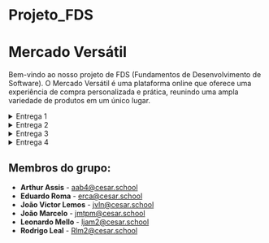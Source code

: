 # Projeto_FDS

# Mercado Versátil
Bem-vindo ao nosso projeto de FDS (Fundamentos de Desenvolvimento de Software). O Mercado Versátil é uma plataforma online que oferece uma experiência de compra personalizada e prática, reunindo uma ampla variedade de produtos em um único lugar.

<details>
  <summary>Entrega 1</summary>
  
  ### Links importantes:
  - **Jira Board**: [Acessar Jira](https://mercado-versatil.atlassian.net/jira/software/projects/KAN/boards/1)
  - **Figma Design**: [Acessar Figma](https://www.figma.com/design/JcNQ9nhOUAQD0gzqgsF4za/Mercado-Versatil?node-id=0-1&node-type=canvas&t=qSIvbsebwI2C3uqm-0)
    
  ### Print do quadro do Jira:
  ![Print do Jira](https://github.com/user-attachments/assets/a9ab4ed2-2346-4403-ade2-1794790d53df)

  ### Backlog
  ![Captura de tela 2024-09-29 124818](https://github.com/user-attachments/assets/c57325f6-476e-42e8-9c0c-c3ff73510b04)
  
<li>
    <a  href="https://youtu.be/70FmsQV7q-4"
      >Link do Screencast</a
    >
</details>

<details>
  <summary>Entrega 2</summary>

- **Jira Board**: [Acessar Jira](https://mercado-versatil.atlassian.net/jira/software/projects/KAN/boards/1)
  <li>
    <a  href="https://youtu.be/j3E4W8B9HUs"
      >Link do Screencast</a
    

### Sprint do Jira:
![imagem_2024-09-30_201836942](https://github.com/user-attachments/assets/8b99b069-e300-4cdc-a858-f8129de02d2c)
 ### Backlog:
![Screenshot 2024-09-30 220841](https://github.com/user-attachments/assets/a832ca94-6f8e-4158-8734-53475640720a)

</details>

  </details>

<details>
  <summary>Entrega 3</summary>

  ### Sprint do Jira:
  ![Captura de tela 2024-10-23 194656](https://github.com/user-attachments/assets/46a4ec26-02b5-4e59-8356-e99c66416e91)
  ### Backlog:
  ![Captura de tela 2024-10-23 194836](https://github.com/user-attachments/assets/b108e589-9e89-4438-8fd2-f265f9d378ae)

<li>
    <a   href="https://youtu.be/pwUiFt-W5-M"
      >Link do Screencast do Figma</a
    >
<li>
    <a  
      >Link dos testes avançados</a
    >

<li>
    <a  href ="https://youtu.be/j3E4W8B9HUs"
      >Link do Screencast do site</a
    >
</details>

<details>
  <summary>Entrega 4</summary>

  ### Sprint do Jira:
  ![imagem_2024-11-08_130535252](https://github.com/user-attachments/assets/ada59534-54c5-4aab-b667-1fe46eb25c81)
  ### Backlog:
  ![imagem_2024-11-08_130626206](https://github.com/user-attachments/assets/d0a4cce1-e8cd-4836-938c-2d9966f78f29)
  ### Bug tracker
  ![imagem_2024-11-11_190539164](https://github.com/user-attachments/assets/72cbb9e1-0f26-40cf-948d-e58b59bb87c8)
  
<li>
    <a  href ="https://youtu.be/kAejJHZnu4c" 
      >Link do Screencast do Figma</a
    >
<li>
    <a  href ="https://youtu.be/DvPTRtBwAZM?si=58HhCbq87RLWRcYU"
      >Link dos testes avançados</a
    >

<li>
    <a href ="https://github.com/user-attachments/assets/8336542b-8bd4-46fd-8f30-445f5f680e99"
      >Link do Screencast do site</a
    >
</details>

## Membros do grupo:

  - **Arthur Assis** - [aab4@cesar.school](mailto:aab4@cesar.school)
  - **Eduardo Roma** - [erca@cesar.school](mailto:erca@cesar.school)
  - **João Victor Lemos** - [jvln@cesar.school](mailto:jvln@cesar.school)
  - **João Marcelo** - [jmtpm@cesar.school](mailto:jmtpm@cesar.school)
  - **Leonardo Mello** - [ljam2@cesar.school](mailto:ljam2@cesar.school)
  - **Rodrigo Leal** - [Rlm2@cesar.school](mailto:Rlm2@cesar.school)
